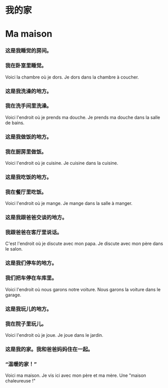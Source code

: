# 我的家
# Ma maison 

### 这是我睡觉的房间。  
### 我在卧室里睡觉。

Voici la chambre où je dors.
Je dors dans la chambre à coucher.


### 这是我洗澡的地方。  
### 我在洗手间里洗澡。

Voici l'endroit où je prends ma douche.
Je prends ma douche dans la salle de bains.


### 这是我做饭的地方。  
### 我在厨房里做饭。
Voici l'endroit où je cuisine.
Je cuisine dans la cuisine.

### 这是我吃饭的地方。  
### 我在餐厅里吃饭。

Voici l'endroit où je mange. 
Je mange dans la salle à manger.

### 这是我跟爸爸交谈的地方。  
### 我跟爸爸在客厅里说话。

C'est l'endroit où je discute avec mon papa.
Je discute avec mon père dans le salon.

### 这是我们停车的地方。  
### 我们把车停在车库里。

Voici l'endroit où nous garons notre voiture.
Nous garons la voiture dans le garage.

### 这是我玩儿的地方。  
### 我在院子里玩儿。

Voici l'endroit où je joue. 
Je joue dans le jardin.

### 这是我的家。我和爸爸妈妈住在一起。  
### “温暖的家！”

Voici ma maison. Je vis ici avec mon père et ma mère. Une "maison chaleureuse !"
